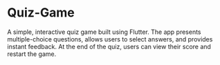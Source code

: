 # Quiz-Game
 A simple, interactive quiz game built using Flutter. The app presents multiple-choice questions, allows users to select answers, and provides instant feedback. At the end of the quiz, users can view their score and restart the game.
